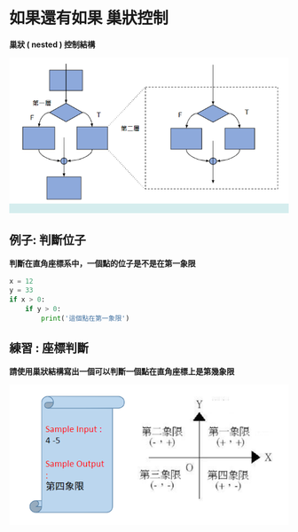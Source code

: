 # 如果還有如果 巢狀控制

**巢狀 ( nested ) 控制結構**&#x20;

![](<../../.gitbook/assets/image (43).png>)

## **例子: 判斷位子**

**判斷在直角座標系中，一個點的位子是不是在第一象限**

```python
x = 12
y = 33
if x > 0:
	if y > 0:
		print('這個點在第一象限')
```

## **練習 : 座標判斷**

**請使用巢狀結構寫出一個可以判斷一個點在直角座標上是第幾象限**

![](<../../.gitbook/assets/image (44).png>)
